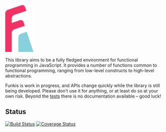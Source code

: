 ![Funkis](https://raw.githubusercontent.com/mstade/funkis/master/logo.png)

This library aims to be a fully fledged environment for functional programming in JavaScript. It provides a number of functions common to functional programming, ranging from low-level constructs to high-level abstractions.

Funkis is work in progress, and APIs change quickly while the library is still being developed. Please don't use it for anything, or at least do so at your own risk. Beyond the [tests][1] there is no documentation available – good luck!

[1]: test

Status
------

[![Build Status](http://img.shields.io/travis/mstade/funkis.svg?style=flat-square)](https://travis-ci.org/mstade/funkis)
[![Coverage Status](http://img.shields.io/coveralls/mstade/funkis.svg?style=flat-square)](https://coveralls.io/r/mstade/funkis?branch=master)
